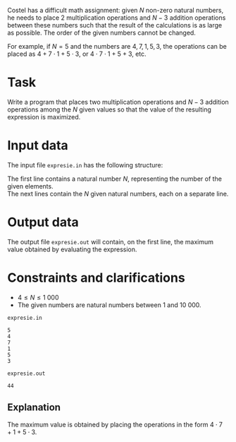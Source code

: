 Costel has a difficult math assignment: given $N$ non-zero natural numbers, he needs to place 2 multiplication operations and $N-3$ addition operations between these numbers such that the result of the calculations is as large as possible. The order of the given numbers cannot be changed.

For example, if $N=5$ and the numbers are $4, 7, 1, 5, 3$, the operations can be placed as $4 + 7 \cdot 1 + 5 \cdot 3$, or $4 \cdot 7 \cdot 1 + 5 + 3$, etc.

# Task
Write a program that places two multiplication operations and $N-3$ addition operations among the $N$ given values so that the value of the resulting expression is maximized.

# Input data
The input file `expresie.in` has the following structure:

The first line contains a natural number $N$, representing the number of the given elements.  
The next lines contain the $N$ given natural numbers, each on a separate line.

# Output data
The output file `expresie.out` will contain, on the first line, the maximum value obtained by evaluating the expression.

# Constraints and clarifications
- $4 \leq N \leq 1\ 000$
- The given numbers are natural numbers between $1$ and $10\ 000$.

`expresie.in`
```
5
4
7
1
5
3
```
`expresie.out`
```
44
```
## Explanation
The maximum value is obtained by placing the operations in the form $4 \cdot 7 + 1 + 5 \cdot 3$.